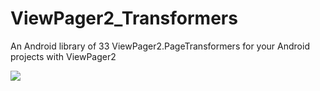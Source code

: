 # ViewPager2_Transformers
An Android library of 33 ViewPager2.PageTransformers for your Android projects with ViewPager2

[![](https://jitpack.io/v/CodeBoy722/ViewPager2_Transformers.svg)](https://jitpack.io/#CodeBoy722/ViewPager2_Transformers)


